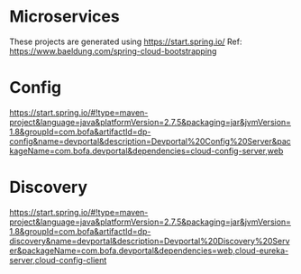# Microservices
These projects are generated using https://start.spring.io/
Ref: https://www.baeldung.com/spring-cloud-bootstrapping

# Config
https://start.spring.io/#!type=maven-project&language=java&platformVersion=2.7.5&packaging=jar&jvmVersion=1.8&groupId=com.bofa&artifactId=dp-config&name=devportal&description=Devportal%20Config%20Server&packageName=com.bofa.devportal&dependencies=cloud-config-server,web

# Discovery
https://start.spring.io/#!type=maven-project&language=java&platformVersion=2.7.5&packaging=jar&jvmVersion=1.8&groupId=com.bofa&artifactId=dp-discovery&name=devportal&description=Devportal%20Discovery%20Server&packageName=com.bofa.devportal&dependencies=web,cloud-eureka-server,cloud-config-client


